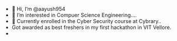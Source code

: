 - 👋 Hi, I’m @aayush954
- 👀 I’m interested in Compuer Science Engineering....
- 🌱 Currently enrolled in the Cyber Security course at Cybrary..
- Got awarded as best freshers in my first hackathon in VIT Vellore.
- 



<!---
aayush954/aayush954 is a ✨ special ✨ repository because its `README.md` (this file) appears on your GitHub profile.
You can click the Preview link to take a look at your changes.
--->
